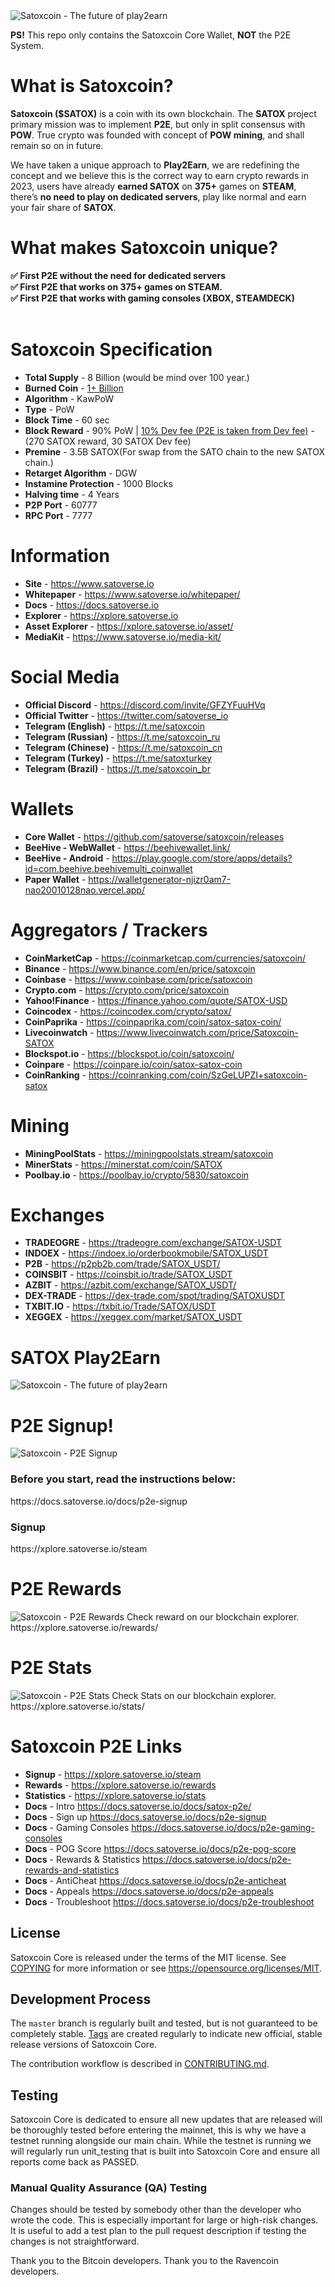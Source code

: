 <img src="https://www.satoverse.io/wp-content/uploads/2023/06/Satoxcoin-banner-github.png" alt="Satoxcoin - The future of play2earn" title="Satoxcoin - The future of play2earn">

<b>PS!</b> This repo only contains the Satoxcoin Core Wallet, <b>NOT</b> the P2E System.

What is Satoxcoin?
=======================
<b>Satoxcoin ($SATOX)</b> is a coin with its own blockchain. The <b>SATOX</b> project primary mission was to implement <b>P2E</b>, but only in split consensus with <b>POW</b>. True crypto was founded with concept of <b>POW mining</b>, and shall remain so on in future.

We have taken a unique approach to <b>Play2Earn</b>, we are redefining the concept and we believe this is the correct way to earn crypto rewards in 2023, users have already <b>earned SATOX</b> on <b>375+</b> games on <b>STEAM</b>, there’s <b>no need to play on dedicated servers</b>, play like normal and earn your fair share of <b>SATOX</b>.

What makes Satoxcoin unique?
=======================
<b>
✅️ First P2E without the need for dedicated servers</br>
✅️ First P2E that works on 375+ games on STEAM.</br>
✅️ First P2E that works with gaming consoles (XBOX, STEAMDECK)</br>
</b></br>

Satoxcoin Specification
=======================
* <b>Total Supply</b>            - 8 Billion (would be mind over 100 year.)
* <b>Burned Coin</b>             - [1+ Billion](https://xplore.satoverse.io/address/SQBurnSatoXAddressXXXXXXXXXXUqEipi)
* <b>Algorithm</b>               - KawPoW
* <b>Type</b>                    - PoW
* <b>Block Time</b>              - 60 sec
* <b>Block Reward</b>            - 90% PoW | [10% Dev fee (P2E is taken from Dev fee)](https://xplore.satoverse.io/address/SQ5iQMsmqZiYY96rTx5Hisd7sx5GiGUbbN) - (270 SATOX reward, 30 SATOX Dev fee)
* <b>Premine</b>                 - 3.5B SATOX(For swap from the SATO chain to the new SATOX chain.)
* <b>Retarget Algorithm</b>      - DGW
* <b>Instamine Protection</b>    - 1000 Blocks
* <b>Halving time</b>            - 4 Years
* <b>P2P Port</b>                - 60777
* <b>RPC Port</b>                - 7777


Information
==================================

* <b>Site</b>                    - https://www.satoverse.io
* <b>Whitepaper</b>              - https://www.satoverse.io/whitepaper/ 
* <b>Docs</b>                    - https://docs.satoverse.io
* <b>Explorer</b>                - https://xplore.satoverse.io
* <b>Asset Explorer</b>          - https://xplore.satoverse.io/asset/
* <b>MediaKit</b>                - https://www.satoverse.io/media-kit/

Social Media
==================================
* <b>Official Discord</b>        - https://discord.com/invite/GFZYFuuHVq
* <b>Official Twitter</b>        - https://twitter.com/satoverse_io
* <b>Telegram (English)</b>      - https://t.me/satoxcoin
* <b>Telegram (Russian)</b>      - https://t.me/satoxcoin_ru
* <b>Telegram (Chinese)</b>      - https://t.me/satoxcoin_cn
* <b>Telegram (Turkey)</b>       - https://t.me/satoxturkey
* <b>Telegram (Brazil)</b>       - https://t.me/satoxcoin_br

Wallets
==================================
* <b>Core Wallet</b>               - https://github.com/satoverse/satoxcoin/releases 
* <b>BeeHive - WebWallet</b>       - https://beehivewallet.link/
* <b>BeeHive - Android</b>         - https://play.google.com/store/apps/details?id=com.beehive.beehivemulti_coinwallet
* <b>Paper Wallet</b>              - https://walletgenerator-njizr0am7-nao20010128nao.vercel.app/


Aggregators / Trackers
==================================
* <b>CoinMarketCap</b>           - https://coinmarketcap.com/currencies/satoxcoin/
* <b>Binance</b>                 - https://www.binance.com/en/price/satoxcoin
* <b>Coinbase</b>                - https://www.coinbase.com/price/satoxcoin
* <b>Crypto.com</b>              - https://crypto.com/price/satoxcoin
* <b>Yahoo!Finance</b>           - https://finance.yahoo.com/quote/SATOX-USD
* <b>Coincodex</b>               - https://coincodex.com/crypto/satox/
* <b>CoinPaprika</b>             - https://coinpaprika.com/coin/satox-satox-coin/
* <b>Livecoinwatch</b>           - https://www.livecoinwatch.com/price/Satoxcoin-SATOX
* <b>Blockspot.io</b>            - https://blockspot.io/coin/satoxcoin/
* <b>Coinpare</b>                - https://coinpare.io/coin/satox-satox-coin
* <b>CoinRanking</b>             - https://coinranking.com/coin/SzGeLUPZI+satoxcoin-satox

Mining
==================================
* <b>MiningPoolStats</b>        - https://miningpoolstats.stream/satoxcoin
* <b>MinerStats</b>             - https://minerstat.com/coin/SATOX
* <b>Poolbay.io</b>             - https://poolbay.io/crypto/5830/satoxcoin

Exchanges
==================================
* <b>TRADEOGRE</b>              - https://tradeogre.com/exchange/SATOX-USDT
* <b>INDOEX</b>                 - https://indoex.io/orderbookmobile/SATOX_USDT
* <b>P2B</b>                    - https://p2pb2b.com/trade/SATOX_USDT/
* <b>COINSBIT</b>               - https://coinsbit.io/trade/SATOX_USDT
* <b>AZBIT</b>                  - https://azbit.com/exchange/SATOX_USDT/
* <b>DEX-TRADE</b>              - https://dex-trade.com/spot/trading/SATOXUSDT
* <b>TXBIT.IO</b>               - https://txbit.io/Trade/SATOX/USDT
* <b>XEGGEX</b>                 - https://xeggex.com/market/SATOX_USDT



SATOX Play2Earn
=======================
<img src="https://www.satoverse.io/wp-content/uploads/2023/06/satox-p2e-open-spots.png" alt="Satoxcoin - The future of play2earn" title="Satoxcoin - The future of play2earn">

P2E Signup!
=======================
<img src="https://www.satoverse.io/wp-content/uploads/2023/06/p2e-signup.png" alt="Satoxcoin - P2E Signup" title="Satoxcoin - P2E Signup">
<h3>Before you start, read the instructions below:</h3>
https://docs.satoverse.io/docs/p2e-signup 

<h3>Signup</h3>
https://xplore.satoverse.io/steam</br>

P2E Rewards
=======================
<img src="https://www.satoverse.io/wp-content/uploads/2023/06/p2e-rewards.png" alt="Satoxcoin - P2E Rewards" title="Satoxcoin - P2E Rewards">
Check reward on our blockchain explorer.
https://xplore.satoverse.io/rewards/

P2E Stats
=======================
<img src="https://www.satoverse.io/wp-content/uploads/2023/06/p2e-stats.png" alt="Satoxcoin - P2E Stats" title="Satoxcoin - P2E Stats">
Check Stats on our blockchain explorer.
https://xplore.satoverse.io/stats/

Satoxcoin P2E Links
==================================
* <b>Signup</b>                  - https://xplore.satoverse.io/steam
* <b>Rewards</b>                 - https://xplore.satoverse.io/rewards
* <b>Statistics</b>              - https://xplore.satoverse.io/stats
* <b>Docs</b>                    - Intro https://docs.satoverse.io/docs/satox-p2e/
* <b>Docs</b>                    - Sign up https://docs.satoverse.io/docs/p2e-signup
* <b>Docs</b>                    - Gaming Consoles https://docs.satoverse.io/docs/p2e-gaming-consoles
* <b>Docs</b>                    - POG Score https://docs.satoverse.io/docs/p2e-pog-score
* <b>Docs</b>                    - Rewards & Statistics https://docs.satoverse.io/docs/p2e-rewards-and-statistics
* <b>Docs</b>                    - AntiCheat https://docs.satoverse.io/docs/p2e-anticheat
* <b>Docs</b>                    - Appeals https://docs.satoverse.io/docs/p2e-appeals
* <b>Docs</b>                    - Troubleshoot https://docs.satoverse.io/docs/p2e-troubleshoot

License
-------

Satoxcoin Core is released under the terms of the MIT license. 
See [COPYING](COPYING) for more information or see https://opensource.org/licenses/MIT.

Development Process
-------------------

The `master` branch is regularly built and tested, but is not guaranteed to be
completely stable. [Tags](https://github.com/satoverse/Satoxcoin/tags) are created
regularly to indicate new official, stable release versions of Satoxcoin Core.

The contribution workflow is described in [CONTRIBUTING.md](CONTRIBUTING.md).

Testing
-------
Satoxcoin Core is dedicated to ensure all new updates that are released will be thoroughly tested before entering the mainnet, this is why we have a testnet running alongside our main chain. While the testnet is running we will regularly run unit_testing that is built into Satoxcoin Core and ensure all reports come back as PASSED.


### Manual Quality Assurance (QA) Testing

Changes should be tested by somebody other than the developer who wrote the
code. This is especially important for large or high-risk changes. It is useful
to add a test plan to the pull request description if testing the changes is
not straightforward.


Thank you to the Bitcoin developers.
Thank you to the Ravencoin developers.
